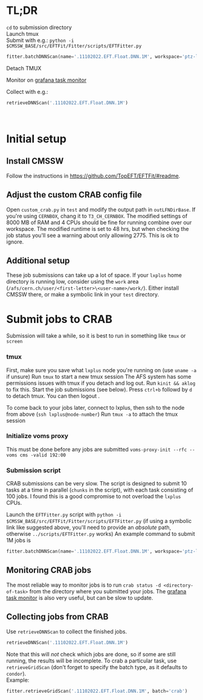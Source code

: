 # TL;DR
`cd` to submission directory<br>
Launch tmux<br>
Submit with e.g.:
`python -i $CMSSW_BASE/src/EFTFit/Fitter/scripts/EFTFitter.py`
```python
fitter.batchDNNScan(name='.11102022.EFT.Float.DNN.1M', workspace='ptz-lj0pt_fullR2_anatest23v01_withAutostats_withSys.root', points=1000000)
```
Detach TMUX

Monitor on [grafana task monitor](https://monit-grafana.cern.ch/d/cmsTMGlobal/cms-tasks-monitoring-globalview?orgId=11)

Collect with e.g.:
```python
retrieveDNNScan('.11102022.EFT.Float.DNN.1M')
```
<br>

# Initial setup
## Install CMSSW
Follow the instructions in https://github.com/TopEFT/EFTFit/#readme.

## Adjust the custom CRAB config file
Open `custom_crab.py` in `test` and modify the output path in `outLFNDirBase`. If you're using `CERNBOX`, chang it to `T3_CH_CERNBOX`.
The modified settings of 8000 MB of RAM and 4 CPUs should be fine for running combine over our workspace.
The modified runtime is set to 48 hrs, but when checking the job status you'll see a warning about only allowing 2775. This is ok to ignore.

## Additional setup
These job submissions can take up a lot of space. If your `lxplus` home directory is running low, consider using the `work` area (`/afs/cern.ch/user/<first-letter>\<user-name>/work/`). Either install CMSSW there, or make a symbolic link in your `test` directory.

# Submit jobs to CRAB
Submission will take a while, so it is best to run in something like `tmux` or `screen`
### tmux
First, make sure you save what `lxplus` node you're running on (use `uname -a` if unsure)
Run `tmux` to start a new tmux session
The AFS system has some permissions issues with tmux if you detach and log out. Run `kinit && aklog` to fix this.
Start the job submissions (see below).
Press `ctrl+b` followd by `d` to detach tmux.
You can then logout .

To come back to your jobs later, connect to lxplus, then ssh to the node from above (`ssh lxplus@node-number`)
Run `tmux -a` to attach the tmux session

### Initialize voms proxy
This must be done before any jobs are submitted
`voms-proxy-init --rfc --voms cms -valid 192:00`

### Submission script
CRAB submissions can be very slow. The script is designed to submit 10 tasks at a time in parallel (`chunks` in the script), with each task consisting of 100 jobs. I found this is a good compromise to not overload the `lxplus` CPUs.

Launch the `EFTFitter.py` script with `python -i $CMSSW_BASE/src/EFTFit/Fitter/scripts/EFTFitter.py` (if using a symbolic link like suggested above, you'll need to provide an _absolute_ path, otherwise `../scripts/EFTFitter.py` works)
An example command to submit 1M jobs is
```python
fitter.batchDNNScan(name='.11102022.EFT.Float.DNN.1M', workspace='ptz-lj0pt_fullR2_anatest23v01_withAutostats_withSys.root', points=1000000)
```

## Monitoring CRAB jobs
The most reliable way to monitor jobs is to run `crab status -d <directory-of-task>` from the directory where you submitted your jobs. The [grafana task monitor](https://monit-grafana.cern.ch/d/cmsTMGlobal/cms-tasks-monitoring-globalview?orgId=11) is also very useful, but can be slow to update.

## Collecting jobs from CRAB
Use `retrieveDNNScan` to collect the finished jobs. 
```python
retrieveDNNScan('.11102022.EFT.Float.DNN.1M')
```
Note that this will _not_ check which jobs are done, so if some are still running, the results will be incomplete. To crab a particular task, use `retrieveGridScan` (don't forget to specify the batch type, as it defaults to `condor`).<br>
Example:
```python
fitter.retrieveGridScan('.11102022.EFT.Float.DNN.1M', batch='crab')
```
